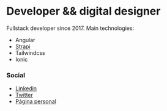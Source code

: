 # Developer && digital designer
Fullstack developer since 2017.
Main technologies:
- Angular
- [Strapi](https://github.com/strapi/strapi)
- Tailwindcss
- Ionic

### Social
- [Linkedin](https://www.linkedin.com/in/omarmtya)
- [Twitter](https://twitter.com/omarmtya)
- [Página personal](http://omarmtya.com)
